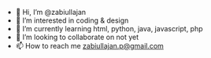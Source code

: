 - 👋 Hi, I’m @zabiullajan
- 👀 I’m interested in coding & design
- 🌱 I’m currently learning html, python, java, javascript, php
- 💞️ I’m looking to collaborate on not yet
- 📫 How to reach me zabiullajan.p@gmail.com

<!---
zabiullajan/zabiullajan is a ✨ special ✨ repository because its `README.md` (this file) appears on your GitHub profile.
You can click the Preview link to take a look at your changes.
--->
